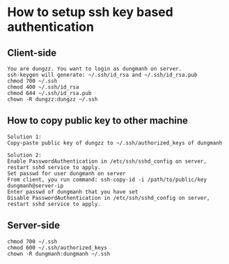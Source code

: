 # How to setup ssh key based authentication

## Client-side
```
You are dungzz. You want to login as dungmanh on server.
ssh-keygen will generate: ~/.ssh/id_rsa and ~/.ssh/id_rsa.pub
chmod 700 ~/.ssh
chmod 400 ~/.ssh/id_rsa
chmod 644 ~/.ssh/id_rsa.pub
chown -R dungzz:dungzz ~/.ssh
```

## How to copy public key to other machine
```
Solution 1:
Copy-paste public key of dungzz to ~/.ssh/authorized_keys of dungmanh

Solution 2:
Enable PasswordAuthentication in /etc/ssh/sshd_config on server, restart sshd service to apply.
Set passwd for user dungmanh on server
From client, you run command: ssh-copy-id -i /path/to/public/key dungmanh@server-ip
Enter passwd of dungmanh that you have set
Disable PasswordAuthentication in /etc/ssh/sshd_config on server, restart sshd service to apply.
```

## Server-side
```
chmod 700 ~/.ssh
chmod 600 ~/.ssh/authorized_keys
chown -R dungmanh:dungmanh ~/.ssh
```
